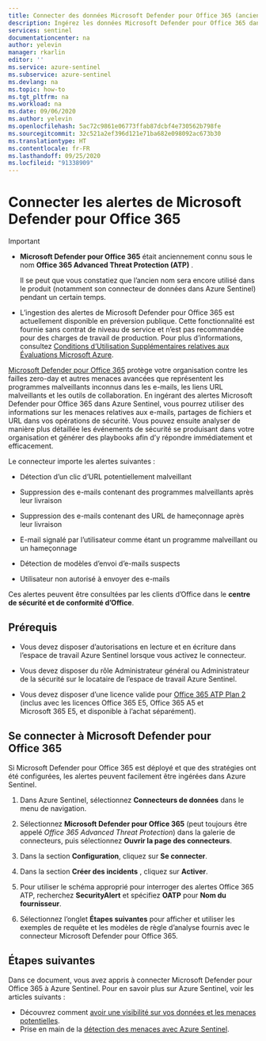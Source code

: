 ```yaml
---
title: Connecter des données Microsoft Defender pour Office 365 (anciennement Office 365 ATP) à Azure Sentinel | Microsoft Docs
description: Ingérez les données Microsoft Defender pour Office 365 dans Azure Sentinel pour gagner en visibilité et créer des scénarios de réponse automatisée.
services: sentinel
documentationcenter: na
author: yelevin
manager: rkarlin
editor: ''
ms.service: azure-sentinel
ms.subservice: azure-sentinel
ms.devlang: na
ms.topic: how-to
ms.tgt_pltfrm: na
ms.workload: na
ms.date: 09/06/2020
ms.author: yelevin
ms.openlocfilehash: 5ac72c9861e06773ffab87dcbf4e730562b798fe
ms.sourcegitcommit: 32c521a2ef396d121e71ba682e098092ac673b30
ms.translationtype: HT
ms.contentlocale: fr-FR
ms.lasthandoff: 09/25/2020
ms.locfileid: "91338909"
---
```

# <a name="connect-alerts-from-microsoft-defender-for-office-365"></a>Connecter les alertes de Microsoft Defender pour Office 365 

> [!IMPORTANT]
>
> - **Microsoft Defender pour Office 365** était anciennement connu sous le nom **Office 365 Advanced Threat Protection (ATP)** .
>
>     Il se peut que vous constatiez que l’ancien nom sera encore utilisé dans le produit (notamment son connecteur de données dans Azure Sentinel) pendant un certain temps.
>
> - L’ingestion des alertes de Microsoft Defender pour Office 365 est actuellement disponible en préversion publique. Cette fonctionnalité est fournie sans contrat de niveau de service et n’est pas recommandée pour des charges de travail de production. Pour plus d’informations, consultez [Conditions d’Utilisation Supplémentaires relatives aux Évaluations Microsoft Azure](https://azure.microsoft.com/support/legal/preview-supplemental-terms/).
 
[Microsoft Defender pour Office 365](https://docs.microsoft.com/office365/servicedescriptions/office-365-advanced-threat-protection-service-description) protège votre organisation contre les failles zero-day et autres menaces avancées que représentent les programmes malveillants inconnus dans les e-mails, les liens URL malveillants et les outils de collaboration. En ingérant des alertes Microsoft Defender pour Office 365 dans Azure Sentinel, vous pourrez utiliser des informations sur les menaces relatives aux e-mails, partages de fichiers et URL dans vos opérations de sécurité. Vous pouvez ensuite analyser de manière plus détaillée les événements de sécurité se produisant dans votre organisation et générer des playbooks afin d’y répondre immédiatement et efficacement.

Le connecteur importe les alertes suivantes :

- Détection d’un clic d’URL potentiellement malveillant 

- Suppression des e-mails contenant des programmes malveillants après leur livraison

- Suppression des e-mails contenant des URL de hameçonnage après leur livraison 

- E-mail signalé par l’utilisateur comme étant un programme malveillant ou un hameçonnage 

- Détection de modèles d’envoi d’e-mails suspects 

- Utilisateur non autorisé à envoyer des e-mails 

Ces alertes peuvent être consultées par les clients d’Office dans le **centre de sécurité et de conformité d’Office**.

## <a name="prerequisites"></a>Prérequis

- Vous devez disposer d’autorisations en lecture et en écriture dans l’espace de travail Azure Sentinel lorsque vous activez le connecteur.

- Vous devez disposer du rôle Administrateur général ou Administrateur de la sécurité sur le locataire de l’espace de travail Azure Sentinel.

- Vous devez disposer d’une licence valide pour [Office 365 ATP Plan 2](https://docs.microsoft.com/microsoft-365/security/office-365-security/office-365-atp#office-365-atp-plan-1-and-plan-2) (inclus avec les licences Office 365 E5, Office 365 A5 et Microsoft 365 E5, et disponible à l’achat séparément). 

## <a name="connect-to-microsoft-defender-for-office-365"></a>Se connecter à Microsoft Defender pour Office 365

Si Microsoft Defender pour Office 365 est déployé et que des stratégies ont été configurées, les alertes peuvent facilement être ingérées dans Azure Sentinel.

1. Dans Azure Sentinel, sélectionnez **Connecteurs de données** dans le menu de navigation.

1. Sélectionnez **Microsoft Defender pour Office 365** (peut toujours être appelé *Office 365 Advanced Threat Protection*) dans la galerie de connecteurs, puis sélectionnez **Ouvrir la page des connecteurs**.

1. Dans la section **Configuration**, cliquez sur **Se connecter**. 

1. Dans la section **Créer des incidents** , cliquez sur **Activer**.

1. Pour utiliser le schéma approprié pour interroger des alertes Office 365 ATP, recherchez **SecurityAlert** et spécifiez **OATP** pour **Nom du fournisseur**.

1. Sélectionnez l’onglet **Étapes suivantes** pour afficher et utiliser les exemples de requête et les modèles de règle d’analyse fournis avec le connecteur Microsoft Defender pour Office 365.

## <a name="next-steps"></a>Étapes suivantes

Dans ce document, vous avez appris à connecter Microsoft Defender pour Office 365 à Azure Sentinel. Pour en savoir plus sur Azure Sentinel, voir les articles suivants :
- Découvrez comment [avoir une visibilité sur vos données et les menaces potentielles](quickstart-get-visibility.md).
- Prise en main de la [détection des menaces avec Azure Sentinel](tutorial-detect-threats.md).
